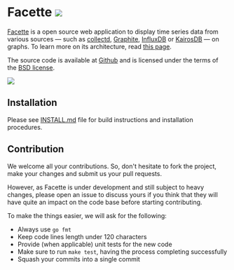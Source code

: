 Facette [![](https://api.travis-ci.org/facette/facette.svg?branch=master)](https://travis-ci.org/facette/facette)
=======

[Facette][0] is a open source web application to display time series data from various sources — such as [collectd][1],
[Graphite][2], [InfluxDB][5] or [KairosDB][6] — on graphs. To learn more on its architecture, read
[this page](http://docs.facette.io/architecture/).

The source code is available at [Github][3] and is licensed under the terms of the [BSD license][4].

![](https://facette.io/assets/images/sshot-view1.png)

Installation
------------

Please see [INSTALL.md](INSTALL.md) file for build instructions and installation procedures.

Contribution
------------

We welcome all your contributions. So, don't hesitate to fork the project, make your changes and submit us your pull
requests.

However, as Facette is under development and still subject to heavy changes, please open an issue to discuss yours if
you think that they will have quite an impact on the code base before starting contributing.

To make the things easier, we will ask for the following:

 * Always use `go fmt`
 * Keep code lines length under 120 characters
 * Provide (when applicable) unit tests for the new code
 * Make sure to run `make test`, having the process completing successfully
 * Squash your commits into a single commit


[0]: https://facette.io/
[1]: https://collectd.org/
[2]: https://graphite.readthedocs.org/
[3]: https://github.com/facette/facette
[4]: https://opensource.org/licenses/BSD-3-Clause
[5]: https://influxdb.com/
[6]: https://kairosdb.github.io/
